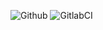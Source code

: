 ![Github](https://github.com/zearkiatos/legacy-book-list-web/actions/workflows/action.yml/badge.svg)
![GitlabCI](https://gitlab.com/caprilespe/legacy-book-list-web/badges/develop/pipeline.svg)